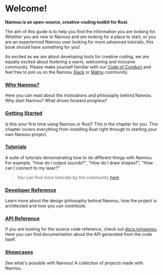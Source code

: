 # Welcome!

**Nannou is an open-source, creative-coding toolkit for Rust.**

The aim of this guide is to help you find the information you are looking for.
Whether you are new to Nannou and are looking for a place to start, or you are
an experienced Nannou user looking for more advanced tutorials, this book should
have something for you!

As excited as we are about developing tools for creative coding, we are equally
excited about fostering a warm, welcoming and inclusive community. Please make
yourself familiar with our [Code of Conduct](/code_of_conduct.md) and feel free
to join us on the Nannou
[Slack](https://communityinviter.com/apps/nannou/nannou-slack) or
[Matrix](https://matrix.to/#/+nannou:matrix.org) community.

### [Why Nannou?](/why_nannou.md)

Here you can read about the motivations and philosophy behind Nannou. Why start
Nannou? What drives forward progress?

### [Getting Started](/getting_started.md)

Is this your first time using Nannou or Rust? This is the chapter for you.
This chapter covers everything from installing Rust right through to starting
your own Nannou project.

### [Tutorials](/tutorials.md)

A suite of tutorials demonstrating how to do different things with Nannou. For
example, "How do I output sounds?", "How do I draw shapes?", "How can I connect
to my laser?"

> You can find more tutorials by the community [here](/community_tutorials.md).

### [Developer Reference](/developer_reference.md)

Learn more about the design philosophy behind Nannou, how the project is
architected and how you can contribute.

### [API Reference](https://docs.rs/nannou)

If you are looking for the source code reference, check out
[docs.rs/nannou](https://docs.rs/nannou). Here you can find documentation about
the API generated from the code itself.

### [Showcases](/showcases.md)

See what's possible with Nannou! A collection of projects made with Nannou.
